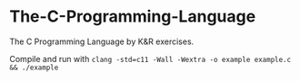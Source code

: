 # The-C-Programming-Language

The C Programming Language by K&R exercises.

Compile and run with `clang -std=c11 -Wall -Wextra -o example example.c && ./example`
